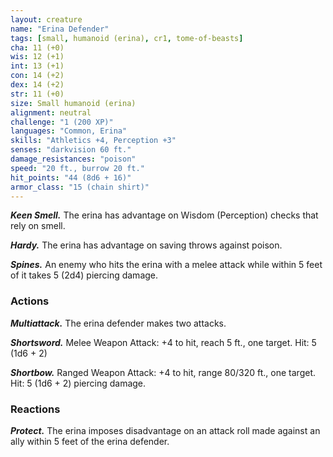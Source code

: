 ```yaml
---
layout: creature
name: "Erina Defender"
tags: [small, humanoid (erina), cr1, tome-of-beasts]
cha: 11 (+0)
wis: 12 (+1)
int: 13 (+1)
con: 14 (+2)
dex: 14 (+2)
str: 11 (+0)
size: Small humanoid (erina)
alignment: neutral
challenge: "1 (200 XP)"
languages: "Common, Erina"
skills: "Athletics +4, Perception +3"
senses: "darkvision 60 ft."
damage_resistances: "poison"
speed: "20 ft., burrow 20 ft."
hit_points: "44 (8d6 + 16)"
armor_class: "15 (chain shirt)"
---
```


***Keen Smell.*** The erina has advantage on Wisdom (Perception) checks that rely on smell.

***Hardy.*** The erina has advantage on saving throws against poison.

***Spines.*** An enemy who hits the erina with a melee attack while within 5 feet of it takes 5 (2d4) piercing damage.

### Actions

***Multiattack.*** The erina defender makes two attacks.

***Shortsword.*** Melee Weapon Attack: +4 to hit, reach 5 ft., one target. Hit: 5 (1d6 + 2)

***Shortbow.*** Ranged Weapon Attack: +4 to hit, range 80/320 ft., one target. Hit: 5 (1d6 + 2) piercing damage.

### Reactions

***Protect.*** The erina imposes disadvantage on an attack roll made against an ally within 5 feet of the erina defender.

